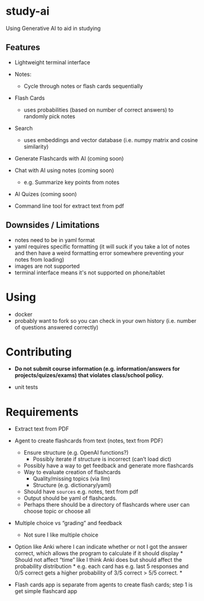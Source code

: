 # study-ai
Using Generative AI to aid in studying

## Features

- Lightweight terminal interface
- Notes:
    - Cycle through notes or flash cards sequentially
- Flash Cards
    - uses probabilities (based on number of correct answers) to randomly pick notes
- Search
    - uses embeddings and vector database (i.e. numpy matrix and cosine similarity)
- Generate Flashcards with AI (coming soon)
- Chat with AI using notes (coming soon)
    - e.g. Summarize key points from notes
- AI Quizes (coming soon)


- Command line tool for extract text from pdf

## Downsides / Limitations

- notes need to be in yaml format
- yaml requires specific formatting (it will suck if you take a lot of notes and then have a weird formatting error somewhere preventing your notes from loading)
- images are not supported
- terminal interface means it's not supported on phone/tablet


# Using

- docker
- probably want to fork so you can check in your own history (i.e. number of questions answered correctly)

# Contributing

- **Do not submit course information (e.g. information/answers for projects/quizes/exams) that violates class/school policy.**


- unit tests




# Requirements

* Extract text from PDF
* Agent to create flashcards from text (notes, text from PDF)
    * Ensure structure (e.g. OpenAI functions?)
        * Possibly iterate if structure is incorrect (can’t load dict)
    * Possibly have a way to get feedback and generate more flashcards
    * Way to evaluate creation of flashcards
        * Quality/missing topics (via llm)
        * Structure (e.g. dictionary/yaml)
    * Should have `sources` e.g. notes, text from pdf
    * Output should be yaml of flashcards.
    * Perhaps there should be a directory of flashcards where user can choose topic or choose all
* Multiple choice vs “grading” and feedback
    * Not sure I like multiple choice
* Option like Anki where I can indicate whether or not I got the answer correct, which allows the program to calculate if it should display
        * Should not affect “time” like I think Anki does but should affect the probability distribution
            * e.g. each card has e.g. last 5 responses and 0/5 correct gets a higher probability of 3/5 correct > 5/5 correct.
    *


* Flash cards app is separate from agents to create flash cards; step 1 is get simple flashcard app

